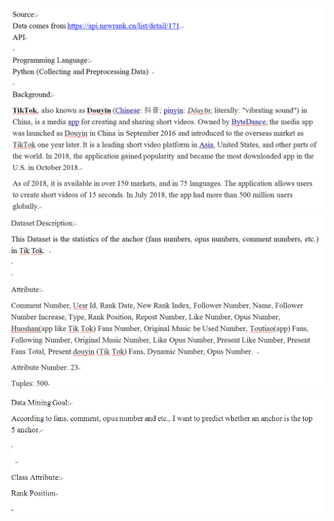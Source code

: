 
![image](https://github.com/QirenSun/Deep-Learning-Decides-Buying-Item-like-stocks-cars/blob/master/Data_Mining/Project_Description.PNG)
![image](https://github.com/QirenSun/Deep-Learning-Decides-Buying-Item-like-stocks-cars/blob/master/Data_Mining/Project_Description_2.PNG)
![image](https://github.com/QirenSun/Deep-Learning-Decides-Buying-Item-like-stocks-cars/blob/master/Data_Mining/Project_Description_3.PNG)
